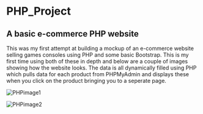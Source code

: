 # PHP_Project
## A basic e-commerce PHP website
This was my first attempt at building a mockup of an e-commerce website selling games consoles using PHP and some basic Bootstrap.
This is my first time using both of these in depth and below are a couple of images showing how the website looks. The data is all dynamically filled using PHP which pulls data for each product from PHPMyAdmin and displays these when you click on the product bringing you to a seperate page.

![PHPimage1](https://user-images.githubusercontent.com/23312328/204120409-10bffdca-cff4-4cfe-9a1b-0ca062e4b5fe.PNG)


![PHPimage2](https://user-images.githubusercontent.com/23312328/204120468-93ac1eb9-8a87-413a-9248-3987b7069e29.PNG)


